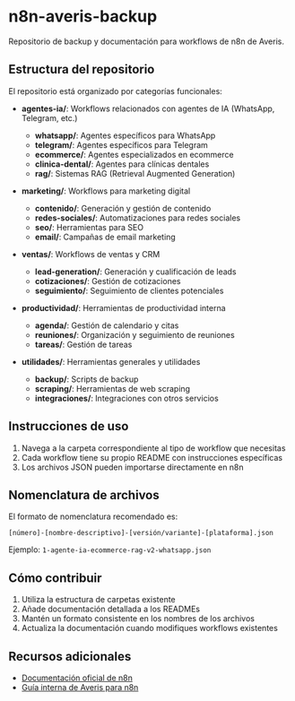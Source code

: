 # n8n-averis-backup

Repositorio de backup y documentación para workflows de n8n de Averis.

## Estructura del repositorio

El repositorio está organizado por categorías funcionales:

- **agentes-ia/**: Workflows relacionados con agentes de IA (WhatsApp, Telegram, etc.)
  - **whatsapp/**: Agentes específicos para WhatsApp
  - **telegram/**: Agentes específicos para Telegram
  - **ecommerce/**: Agentes especializados en ecommerce
  - **clinica-dental/**: Agentes para clínicas dentales
  - **rag/**: Sistemas RAG (Retrieval Augmented Generation)

- **marketing/**: Workflows para marketing digital
  - **contenido/**: Generación y gestión de contenido
  - **redes-sociales/**: Automatizaciones para redes sociales
  - **seo/**: Herramientas para SEO
  - **email/**: Campañas de email marketing

- **ventas/**: Workflows de ventas y CRM
  - **lead-generation/**: Generación y cualificación de leads
  - **cotizaciones/**: Gestión de cotizaciones
  - **seguimiento/**: Seguimiento de clientes potenciales

- **productividad/**: Herramientas de productividad interna
  - **agenda/**: Gestión de calendario y citas
  - **reuniones/**: Organización y seguimiento de reuniones
  - **tareas/**: Gestión de tareas

- **utilidades/**: Herramientas generales y utilidades
  - **backup/**: Scripts de backup
  - **scraping/**: Herramientas de web scraping
  - **integraciones/**: Integraciones con otros servicios

## Instrucciones de uso

1. Navega a la carpeta correspondiente al tipo de workflow que necesitas
2. Cada workflow tiene su propio README con instrucciones específicas
3. Los archivos JSON pueden importarse directamente en n8n

## Nomenclatura de archivos

El formato de nomenclatura recomendado es:
```
[número]-[nombre-descriptivo]-[versión/variante]-[plataforma].json
```

Ejemplo: `1-agente-ia-ecommerce-rag-v2-whatsapp.json`

## Cómo contribuir

1. Utiliza la estructura de carpetas existente
2. Añade documentación detallada a los READMEs
3. Mantén un formato consistente en los nombres de los archivos
4. Actualiza la documentación cuando modifiques workflows existentes

## Recursos adicionales

- [Documentación oficial de n8n](https://docs.n8n.io/)
- [Guía interna de Averis para n8n](https://docs.averis.es/n8n-guide)
